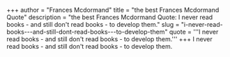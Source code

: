 +++
author = "Frances Mcdormand"
title = "the best Frances Mcdormand Quote"
description = "the best Frances Mcdormand Quote: I never read books - and still don't read books - to develop them."
slug = "i-never-read-books---and-still-dont-read-books---to-develop-them"
quote = '''I never read books - and still don't read books - to develop them.'''
+++
I never read books - and still don't read books - to develop them.
